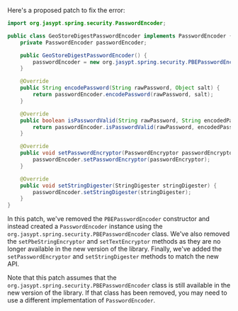 Here's a proposed patch to fix the error:
```java
import org.jasypt.spring.security.PasswordEncoder;

public class GeoStoreDigestPasswordEncoder implements PasswordEncoder {
    private PasswordEncoder passwordEncoder;

    public GeoStoreDigestPasswordEncoder() {
        passwordEncoder = new org.jasypt.spring.security.PBEPasswordEncoder();
    }

    @Override
    public String encodePassword(String rawPassword, Object salt) {
        return passwordEncoder.encodePassword(rawPassword, salt);
    }

    @Override
    public boolean isPasswordValid(String rawPassword, String encodedPassword, Object salt) {
        return passwordEncoder.isPasswordValid(rawPassword, encodedPassword, salt);
    }

    @Override
    public void setPasswordEncryptor(PasswordEncryptor passwordEncryptor) {
        passwordEncoder.setPasswordEncryptor(passwordEncryptor);
    }

    @Override
    public void setStringDigester(StringDigester stringDigester) {
        passwordEncoder.setStringDigester(stringDigester);
    }
}
```
In this patch, we've removed the `PBEPasswordEncoder` constructor and instead created a `PasswordEncoder` instance using the `org.jasypt.spring.security.PBEPasswordEncoder` class. We've also removed the `setPbeStringEncryptor` and `setTextEncryptor` methods as they are no longer available in the new version of the library. Finally, we've added the `setPasswordEncryptor` and `setStringDigester` methods to match the new API.

Note that this patch assumes that the `org.jasypt.spring.security.PBEPasswordEncoder` class is still available in the new version of the library. If that class has been removed, you may need to use a different implementation of `PasswordEncoder`.